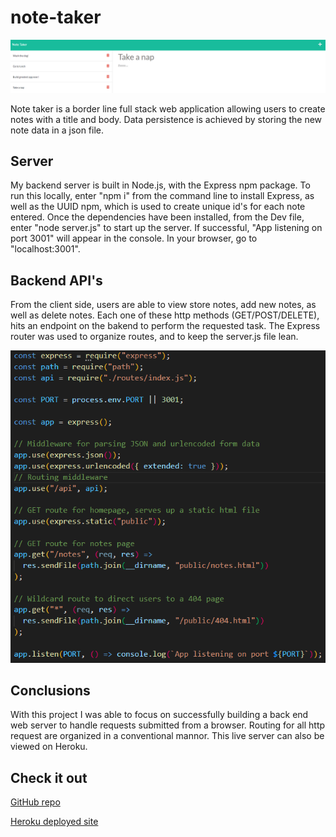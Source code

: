# note-taker

![screenshot of website](./Develop/public/assets/images/screenshot1.png)

Note taker is a border line full stack web application allowing users to create notes with a title and body.  Data persistence is achieved by storing the new note data in a json file.

## Server

My backend server is built in Node.js, with the Express npm package. To run this locally, enter "npm i" from the command line to install Express, as well as the UUID npm, which is used to create unique id's for each note entered. Once the dependencies have been installed, from the Dev file, enter "node server.js" to start up the server.  If successful, "App listening on port 3001" will appear in the console.  In your browser, go to "localhost:3001".

## Backend API's

From the client side, users are able to view store notes, add new notes, as well as delete notes.  Each one of these http methods (GET/POST/DELETE), hits an endpoint on the bakend to perform the requested task.  The Express router was used to organize routes, and to keep the server.js file lean.

![screenshot of website](./Develop/public/assets/images/screenshot2.png)

## Conclusions

With this project I was able to focus on successfully building a back end web server to handle requests submitted from a browser.  Routing for all http request are organized in a conventional mannor.  This live server can also be viewed on Heroku.

## Check it out

[GitHub repo](https://github.com/ObviousEcho/note-taker)  

[Heroku deployed site](https://blooming-ridge-50621.herokuapp.com/notes)